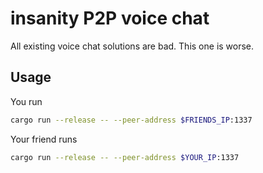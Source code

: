 # insanity P2P voice chat

All existing voice chat solutions are bad.
This one is worse.

## Usage

You run
```bash
cargo run --release -- --peer-address $FRIENDS_IP:1337
```

Your friend runs
```bash
cargo run --release -- --peer-address $YOUR_IP:1337
```

